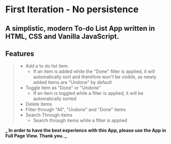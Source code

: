 # First Iteration - No persistence

## A simplistic, modern To-do List App written in HTML, CSS and Vanilla JavaScript.

## Features

> - Add a to do list item
>   - If an item is added while the "Done" filter is applied, it will automatically sort and therefore won't be visible, as newly added items are "Undone" by default
> - Toggle item as "Done" or "Undone"
>   - If an item is toggled while a filter is applied, it will be automatically sorted
> - Delete items
> - Filter through "All", "Undone" and "Done" items
> - Search Through items
>   - Search through items while a filter is applied

**_ In order to have the best experience with this App, please use the App in Full Page View. Thank you. _**
